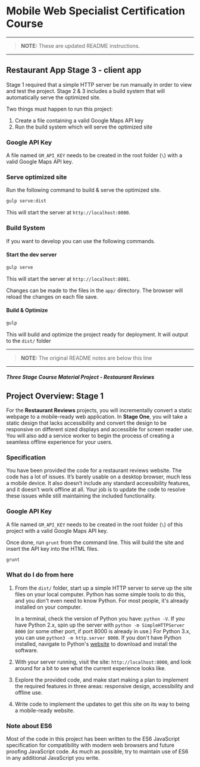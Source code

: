 # Mobile Web Specialist Certification Course

---
> **NOTE:** These are updated README instructions.
---

## Restaurant App Stage 3 - client app

Stage 1 required that a simple HTTP server be run manually in order to view and test the project. Stage 2 & 3 includes a build system that will automatically serve the optimized site.

Two things must happen to run this project:

1. Create a file containing a valid Google Maps API key
2. Run the build system which will serve the optimized site

### Google API Key

A file named `GM_API_KEY` needs to be created in the root folder (`\`) with a valid Google Maps API key.

### Serve optimized site

Run the following command to build & serve the optimized site.

```bash
gulp serve:dist
```

This will start the server at `http://localhost:8000`.

### Build System
If you want to develop you can use the following commands.

#### Start the dev server

```bash
gulp serve
```

This will start the server at `http://localhost:8001`.

Changes can be made to the files in the `app/` directory. The browser will reload the changes on each file save.

#### Build & Optimize

```bash
gulp
```

This will build and optimize the project ready for deployment. It will output to the `dist/` folder

---
> **NOTE:** The original README notes are below this line
---

#### _Three Stage Course Material Project - Restaurant Reviews_

## Project Overview: Stage 1

For the **Restaurant Reviews** projects, you will incrementally convert a static webpage to a mobile-ready web application. In **Stage One**, you will take a static design that lacks accessibility and convert the design to be responsive on different sized displays and accessible for screen reader use. You will also add a service worker to begin the process of creating a seamless offline experience for your users.

### Specification

You have been provided the code for a restaurant reviews website. The code has a lot of issues. It’s barely usable on a desktop browser, much less a mobile device. It also doesn’t include any standard accessibility features, and it doesn’t work offline at all. Your job is to update the code to resolve these issues while still maintaining the included functionality. 

### Google API Key
A file named `GM_API_KEY` needs to be created in the root folder (`\`) of this project with a valid Google Maps API key.

Once done, run `grunt` from the command line. This will build the site and insert the API key into the HTML files.

```bash
grunt
```

### What do I do from here

1. From the `dist/` folder, start up a simple HTTP server to serve up the site files on your local computer. Python has some simple tools to do this, and you don't even need to know Python. For most people, it's already installed on your computer.

    In a terminal, check the version of Python you have: `python -V`. If you have Python 2.x, spin up the server with `python -m SimpleHTTPServer 8000` (or some other port, if port 8000 is already in use.) For Python 3.x, you can use `python3 -m http.server 8000`. If you don't have Python installed, navigate to Python's [website](https://www.python.org/) to download and install the software.

2. With your server running, visit the site: `http://localhost:8000`, and look around for a bit to see what the current experience looks like.
3. Explore the provided code, and make start making a plan to implement the required features in three areas: responsive design, accessibility and offline use.
4. Write code to implement the updates to get this site on its way to being a mobile-ready website.

### Note about ES6

Most of the code in this project has been written to the ES6 JavaScript specification for compatibility with modern web browsers and future proofing JavaScript code. As much as possible, try to maintain use of ES6 in any additional JavaScript you write. 
